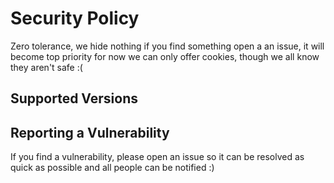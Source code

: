 # Security Policy
Zero tolerance, we hide nothing if you find something open a an issue, it will become top priority for now we can only offer cookies, though we all know they aren't safe :(

## Supported Versions

## Reporting a Vulnerability
If you find a vulnerability, please open an issue so it can be resolved as quick as possible and all people can be notified :)
